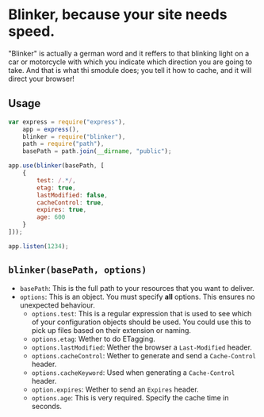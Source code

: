 # Blinker, because your site needs speed.

"Blinker" is actually a german word and it reffers to that blinking light on a car or motorcycle with which you indicate which direction you are going to take. And that is what thi smodule does; you tell it how to cache, and it will direct your browser!

## Usage

```javascript
var express = require("express"),
    app = express(),
    blinker = require("blinker"),
    path = require("path"),
    basePath = path.join(__dirname, "public");

app.use(blinker(basePath, [
    {
        test: /.*/,
        etag: true,
        lastModified: false,
        cacheControl: true,
        expires: true,
        age: 600
    }
]));

app.listen(1234);
```

## `blinker(basePath, options)`

- `basePath`: This is the full path to your resources that you want to deliver.
- `options`: This is an object. You must specify __all__ options. This ensures no unexpected behaviour.
    * `options.test`: This is a regular expression that is used to see which of your configuration objects should be used. You could use this to pick up files based on their extension or naming.
    * `options.etag`: Wether to do ETagging.
    * `options.lastModified`: Wether the browser a `Last-Modified` header.
    * `options.cacheControl`: Wether to generate and send a `Cache-Control` header.
    * `options.cacheKeyword`: Used when generating a `Cache-Control` header.
    * `option.expires`: Wether to send an `Expires` header.
    * `options.age`: This is very required. Specify the cache time in seconds.
